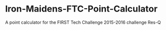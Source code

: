 # Iron-Maidens-FTC-Point-Calculator
A point calculator for the FIRST Tech Challenge 2015-2016 challenge Res-Q
